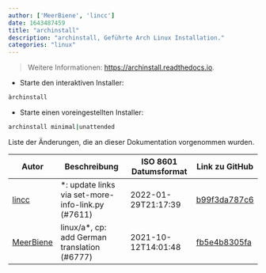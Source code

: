 ```yaml
---
author: ['MeerBiene', 'lincc']
date: 1643487459
title: "archinstall"
description: "archinstall, Geführte Arch Linux Installation."
categories: "linux"
---
```

> Weitere Informationen: <https://archinstall.readthedocs.io>.

- Starte den interaktiven Installer:

```bash
àrchinstall
```

- Starte einen voreingestellten Installer:

```bash
archinstall minimal|unattended
```
Liste der Änderungen, die an dieser Dokumentation vorgenommen wurden.


Autor | Beschreibung | ISO 8601 Datumsformat | Link zu GitHub
------|-----|-----|-----
[lincc](mailto:46962923+blueskyson@users.noreply.github.com) | *: update links via set-more-info-link.py (#7611) | 2022-01-29T21:17:39 | [b99f3da787c6](https://github.com/tldr-pages/tldr/commit/b99f3da787c6f43a545b9cb5ebd8265b1367fbc4)
[MeerBiene](mailto:60227302+MeerBiene@users.noreply.github.com) | linux/a*, cp: add German translation (#6777) | 2021-10-12T14:01:48 | [fb5e4b8305fa](https://github.com/tldr-pages/tldr/commit/fb5e4b8305fa484427d9923b102c25b2c2001efb)

